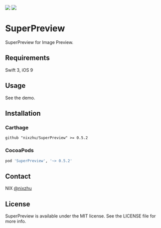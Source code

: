 <p>
<a href="http://cocoadocs.org/docsets/SuperPreview"><img src="https://img.shields.io/cocoapods/v/SuperPreview.svg?style=flat"></a>
<a href="https://github.com/Carthage/Carthage/"><img src="https://img.shields.io/badge/Carthage-compatible-4BC51D.svg?style=flat"></a>
</p>

# SuperPreview

SuperPreview for Image Preview.

## Requirements

Swift 3, iOS 9

## Usage

See the demo.

## Installation

### Carthage

```ogdl
github "nixzhu/SuperPreview" >= 0.5.2
```

### CocoaPods

```ruby
pod 'SuperPreview', '~> 0.5.2'
```

## Contact

NIX [@nixzhu](https://twitter.com/nixzhu)

## License

SuperPreview is available under the MIT license. See the LICENSE file for more info.

